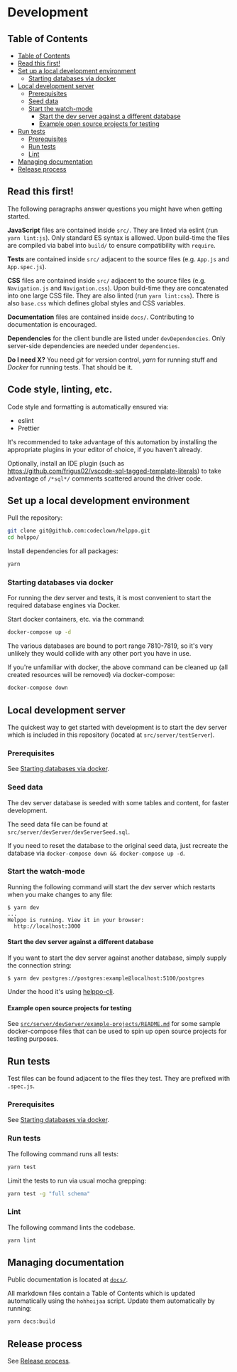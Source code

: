 # Development

## Table of Contents

<!-- hohhoijaa -->

- [Table of Contents](#table-of-contents)
- [Read this first!](#read-this-first)
- [Set up a local development environment](#set-up-a-local-development-environment)
  - [Starting databases via docker](#starting-databases-via-docker)
- [Local development server](#local-development-server)
  - [Prerequisites](#prerequisites)
  - [Seed data](#seed-data)
  - [Start the watch-mode](#start-the-watch-mode)
    - [Start the dev server against a different database](#start-the-dev-server-against-a-different-database)
    - [Example open source projects for testing](#example-open-source-projects-for-testing)
- [Run tests](#run-tests)
  - [Prerequisites](#prerequisites-1)
  - [Run tests](#run-tests-1)
  - [Lint](#lint)
- [Managing documentation](#managing-documentation)
- [Release process](#release-process)

<!-- /hohhoijaa -->

## Read this first!

The following paragraphs answer questions you might have when getting started.

**JavaScript** files are contained inside `src/`. They are linted via eslint (run `yarn lint:js`). Only standard ES syntax is allowed. Upon build-time the files are compiled via babel into `build/` to ensure compatibility with `require`.

**Tests** are contained inside `src/` adjacent to the source files (e.g. `App.js` and `App.spec.js`).

**CSS** files are contained inside `src/` adjacent to the source files (e.g. `Navigation.js` and `Navigation.css`). Upon build-time they are concatenated into one large CSS file. They are also linted (run `yarn lint:css`). There is also `base.css` which defines global styles and CSS variables.

**Documentation** files are contained inside `docs/`. Contributing to documentation is encouraged.

**Dependencies** for the client bundle are listed under `devDependencies`. Only server-side dependencies are needed under `dependencies`.

**Do I need X?** You need _git_ for version control, _yarn_ for running stuff and _Docker_ for running tests. That should be it.

## Code style, linting, etc.

Code style and formatting is automatically ensured via:

- eslint
- Prettier

It's recommended to take advantage of this automation by installing the appropriate plugins in your editor of choice, if you haven't already.

Optionally, install an IDE plugin (such as https://github.com/frigus02/vscode-sql-tagged-template-literals) to take advantage of `/*sql*/` comments scattered around the driver code.

## Set up a local development environment

Pull the repository:

```bash
git clone git@github.com:codeclown/helppo.git
cd helppo/
```

Install dependencies for all packages:

```bash
yarn
```

### Starting databases via docker

For running the dev server and tests, it is most convenient to start the required database engines via Docker.

Start docker containers, etc. via the command:

```bash
docker-compose up -d
```

The various databases are bound to port range 7810-7819, so it's very unlikely they would collide with any other port you have in use.

If you're unfamiliar with docker, the above command can be cleaned up (all created resources will be removed) via docker-compose:

```bash
docker-compose down
```

## Local development server

The quickest way to get started with development is to start the dev server which is included in this repository (located at `src/server/testServer`).

### Prerequisites

See [Starting databases via docker](#starting-databases-via-docker).

### Seed data

The dev server database is seeded with some tables and content, for faster development.

The seed data file can be found at `src/server/devServer/devServerSeed.sql`.

If you need to reset the database to the original seed data, just recreate the database via `docker-compose down && docker-compose up -d`.

### Start the watch-mode

Running the following command will start the dev server which restarts when you make changes to any file:

```shell
$ yarn dev
...
Helppo is running. View it in your browser:
  http://localhost:3000
```

#### Start the dev server against a different database

If you want to start the dev server against another database, simply supply the connection string:

```shell
$ yarn dev postgres://postgres:example@localhost:5100/postgres
```

Under the hood it's using [helppo-cli](CLI.md).

#### Example open source projects for testing

See [`src/server/devServer/example-projects/README.md`](./src/server/devServer/example-projects/README.md) for some sample docker-compose files that can be used to spin up open source projects for testing purposes.

## Run tests

Test files can be found adjacent to the files they test. They are prefixed with `.spec.js`.

### Prerequisites

See [Starting databases via docker](#starting-databases-via-docker).

### Run tests

The following command runs all tests:

```bash
yarn test
```

Limit the tests to run via usual mocha grepping:

```bash
yarn test -g "full schema"
```

### Lint

The following command lints the codebase.

```bash
yarn lint
```

## Managing documentation

Public documentation is located at [`docs/`](./).

All markdown files contain a Table of Contents which is updated automatically using the `hohhoijaa` script. Update them automatically by running:

```bash
yarn docs:build
```

## Release process

See [Release process](Release-process.md).
